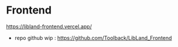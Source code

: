 # Frontend
https://libland-frontend.vercel.app/

- repo github wip :
https://github.com/Toolback/LibLand_Frontend
